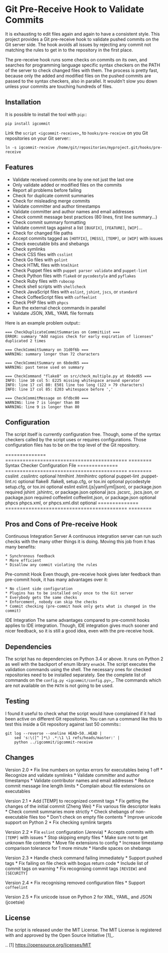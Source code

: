 Git Pre-Receive Hook to Validate Commits
========================================

It is exhausting to edit files again and again to have a consistent style.
This project provides a Git pre-receive hook to validate pushed commits on
the Git server side.  The hook avoids all issues by rejecting any commit
not matching the rules to get in to the repository in the first place.

The pre-receive hook runs some checks on commits on its own, and searches
for programming language specific syntax checkers on the PATH of the server
to check changed files with them.  The process is pretty fast, because only
the added and modified files on the pushed commits are passed to the syntax
checkers, also in parallel.  It wouldn't slow you down unless your commits
are touching hundreds of files.


Installation
------------

It is possible to install the tool with `pip`::

    pip install igcommit

Link the `script <igcommit-receive>`_ to ``hooks/pre-receive`` on you Git
repositories on your Git server::

    ln -s igcommit-receive /home/git/repositories/myproject.git/hooks/pre-receive


Features
--------

* Validate received commits one by one not just the last one
* Only validate added or modified files on the commits
* Report all problems before failing
* Check for duplicate commit summaries
* Check for misleading merge commits
* Validate committer and author timestamps
* Validate committer and author names and email addresses
* Check commit message best practices (80 lines, first line summary...)
* Check commit summary formatting
* Validate commit tags against a list ``[BUGFIX]``, ``[FEATURE]``, ``[WIP]``...
* Check for changed file paths
* Accept commits tagged as ``[HOTFIX]``, ``[MESS]``, ``[TEMP]``, or ``[WIP]``
  with issues
* Check executable bits and shebangs
* Check symlinks
* Check CSS files with ``csslint``
* Check Go files with ``golint``
* Check HTML files with ``htmlhint``
* Check Puppet files with ``puppet parser validate`` and ``puppet-lint``
* Check Python files with ``flake8`` or ``pycodestyle`` and ``pyflakes``
* Check Ruby files with ``rubocop``
* Check shell scripts with ``shellcheck``
* Check JavaScript files with ``eslint``, ``jshint``, ``jscs``, or ``standard``
* Check CoffeeScript files with ``coffeelint``
* Check PHP files with ``phpcs``
* Run the external check commands in parallel
* Validate JSON, XML, YAML file formats

Here is an example problem output::

    === CheckDuplicateCommitSummaries on CommitList ===
    ERROR: summary "Add nagios check for early expiration of licenses" duplicated 2 times

    === CheckCommitSummary on 31d0f6b ===
    WARNING: summary longer than 72 characters

    === CheckCommitSummary on 6bded65 ===
    WARNING: past tense used on summary

    === CheckCommand "flake8" on src/check_multiple.py at 6bded65 ===
    INFO: line 10 col 5: E225 missing whitespace around operator
    INFO: line 17 col 80: E501 line too long (122 > 79 characters)
    INFO: line 17 col 85: E203 whitespace before ','

    === CheckCommitMessage on 6fdbc00 ===
    WARNING: line 7 is longer than 80
    WARNING: line 9 is longer than 80


Configuration
-------------

The script itself is currently configuration free.  Though, some of the syntax
checkers called by the script uses or requires configurations.  Those
configuration files has to be on the top level of the Git repository.

==============  ==========================================  ========
Syntax Checker   Configuration File
==============  ==========================================  ========
csslint         .csslintrc                                  optional
htmlhint        .htmlhintrc                                 optional
puppet-lint     .puppet-lint.rc                             optional
flake8          .flake8, setup.cfg, or tox.ini              optional
pycodestyle     setup.cfg, or tox.ini                       optional
eslint          eslint.(js|yaml|yml|json), or package.json  required
jshint          .jshintrc, or package.json                  optional
jscs            .jscsrc, .jscs.json, or package.json        required
coffeelint      coffeelint.json, or package.json            optional
phpcs           phpcs.xml, or phpcs.xml.dist                optional
==============  ==========================================  ========


Pros and Cons of Pre-receive Hook
---------------------------------

Continuous Integration Server
    A continuous integration server can run such checks with the many other
    things it is doing.  Moving this job from it has many benefits:

    * Synchronous feedback
    * More efficient
    * Disallow any commit violating the rules

Pre-commit Hook
    Even though, pre-receive hook gives later feedback than pre-commit hook,
    it has many advantages over it:

    * No client side configuration
    * Plugins has to be installed only once to the Git server
    * Everybody gets the same checks
    * Enforcement, nobody can skip the checks
    * Commit checking (pre-commit hook only gets what is changed in the commit)

IDE Integration
    The same advantages compared to pre-commit hooks applies to IDE
    integration.  Though, IDE integration gives much sooner and nicer feedback,
    so it is still a good idea, even with the pre-receive hook.


Dependencies
------------

The script has no dependencies on Python 3.4 or above.  It runs on Python 2
as well with the backport of enum library `enum34`.  The script executes
the validation commands using the shell.  The necessary ones for checked
repositories need to be installed separately.  See the complete list of
commands on the `config.py <igcommit/config.py>`_.  The commands which are not
available on the ``PATH`` is not going to be used.


Testing
-------

I found it useful to check what the script would have complained if it had
been active on different Git repositories.  You can run a command like this
to test this inside a Git repository against last 50 commits::

    git log --reverse --oneline HEAD~50..HEAD |
        sed 's:\([^ ]*\) .*:\1 \1 refs/heads/master:' |
        python ../igcommit/igcommit-receive


Changes
-------

Version 2.0
    * Fix line numbers on syntax errors for executables being 1 off
    * Recognize and validate symlinks
    * Validate committer and author timestamps
    * Validate contributor names and email addresses
    * Reduce commit message line length limits
    * Complain about file extensions on executables

Version 2.1
    * Add [TEMP] to recognized commit tags
    * Fix getting the changes of the initial commit (Zheng Wei)
    * Fix various file descriptor leaks
    * Check commit summaries more strictly
    * Check shebangs of non-executable files too
    * Don't check on empty file contents
    * Improve unicode support on Python 2
    * Fix checking symlink targets

Version 2.2
    * Fix ``eslint`` configuration (Jerevia)
    * Accepts commits with ``[TEMP]`` with issues
    * Stop skipping empty files
    * Make sure not to get unknown file contents
    * Move file extensions to config
    * Increase timestamp comparison tolerance for 1 more minute
    * Handle spaces on shebangs

Version 2.3
    * Handle check command failing immediately
    * Support pushed tags
    * Fix failing on file check with bogus return code
    * Include list of commit tags on warning
    * Fix recognising commit tags ``[REVIEW]`` and ``[SECURITY]``

Version 2.4
    * Fix recognising removed configuration files
    * Support `coffeelint`

Version 2.5
    * Fix unicode issue on Python 2 for XML, YAML, and JSON (jcoetsie)


License
-------

The script is released under the MIT License.  The MIT License is registered
with and approved by the Open Source Initiative [1]_.

.. [1] https://opensource.org/licenses/MIT
